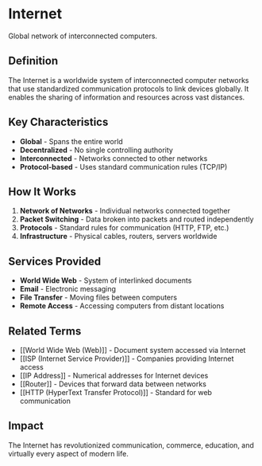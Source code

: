 # Internet

Global network of interconnected computers.

## Definition
The Internet is a worldwide system of interconnected computer networks that use standardized communication protocols to link devices globally. It enables the sharing of information and resources across vast distances.

## Key Characteristics
- **Global** - Spans the entire world
- **Decentralized** - No single controlling authority
- **Interconnected** - Networks connected to other networks
- **Protocol-based** - Uses standard communication rules (TCP/IP)

## How It Works
1. **Network of Networks** - Individual networks connected together
2. **Packet Switching** - Data broken into packets and routed independently
3. **Protocols** - Standard rules for communication (HTTP, FTP, etc.)
4. **Infrastructure** - Physical cables, routers, servers worldwide

## Services Provided
- **World Wide Web** - System of interlinked documents
- **Email** - Electronic messaging
- **File Transfer** - Moving files between computers
- **Remote Access** - Accessing computers from distant locations

## Related Terms
- [[World Wide Web (Web)]] - Document system accessed via Internet
- [[ISP (Internet Service Provider)]] - Companies providing Internet access
- [[IP Address]] - Numerical addresses for Internet devices
- [[Router]] - Devices that forward data between networks
- [[HTTP (HyperText Transfer Protocol)]] - Standard for web communication

## Impact
The Internet has revolutionized communication, commerce, education, and virtually every aspect of modern life.
